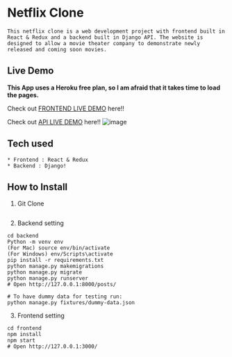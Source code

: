 # Netflix Clone

```
This netflix clone is a web development project with frontend built in React & Redux and a backend built in Django API. The website is designed to allow a movie theater company to demonstrate newly released and coming soon movies.
```

## Live Demo

**This App uses a Heroku free plan, so I am afraid that it takes time to load the pages.**

Check out [FRONTEND LIVE DEMO](https://forum-prod-frontend.herokuapp.com/) here!!

Check out [API LIVE DEMO](https://backend-michael30.herokuapp.com/) here!!
![image](https://user-images.githubusercontent.com/74165596/151445570-5034fa7c-3787-4e7e-bc83-34be90537f3c.png)

## Tech used

```
* Frontend : React & Redux
* Backend : Django!

```

## How to Install

1. Git Clone

```
```

2. Backend setting

```
cd backend
Python -m venv env
(For Mac) source env/bin/activate
(For Windows) env/Scripts\activate
pip install -r requirements.txt
python manage.py makemigrations
python manage.py migrate
python manage.py runserver
# Open http://127.0.0.1:8000/posts/

# To have dummy data for testing run:
python manage.py fixtures/dummy-data.json
```

3. Frontend setting

```
cd frontend
npm install
npm start
# Open http://127.0.0.1:3000/
```
